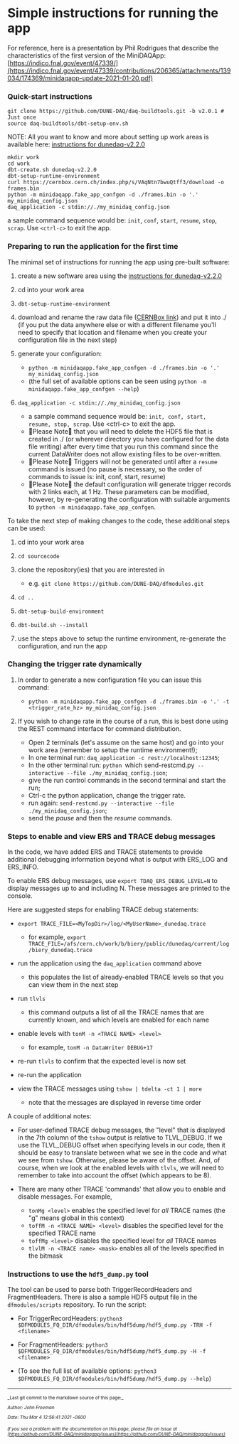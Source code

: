 # Simple instructions for running the app
For reference, here is a presentation by Phil Rodrigues that describe the characteristics of the first version of the MiniDAQApp:  [https://indico.fnal.gov/event/47339/](https://indico.fnal.gov/event/47339/contributions/206365/attachments/139034/174369/minidaqapp-update-2021-01-20.pdf)

### Quick-start instructions
```
git clone https://github.com/DUNE-DAQ/daq-buildtools.git -b v2.0.1 # Just once
source daq-buildtools/dbt-setup-env.sh
```
NOTE: 
All you want to know and more about setting up work areas is available here: [instructions for dunedaq-v2.2.0](https://github.com/DUNE-DAQ/appfwk/wiki/Compiling-and-running-under-v2.2.0)
```
mkdir work
cd work
dbt-create.sh dunedaq-v2.2.0
dbt-setup-runtime-environment
curl https://cernbox.cern.ch/index.php/s/VAqNtn7bwuQtff3/download -o frames.bin
python -m minidaqapp.fake_app_confgen -d ./frames.bin -o '.' my_minidaq_config.json
daq_application -c stdin://./my_minidaq_config.json
```
a sample command sequence would be: `init`, `conf`, `start`, `resume`, `stop`, `scrap`. Use `<ctrl-c>` to exit the app.

### Preparing to run the application for the first time

The minimal set of instructions for running the app using pre-built software:


1. create a new software area using the [instructions for dunedaq-v2.2.0](https://github.com/DUNE-DAQ/appfwk/wiki/Compiling-and-running-under-v2.2.0)


1. cd into your work area


1. `dbt-setup-runtime-environment`


1. download and rename the raw data file ([CERNBox link](https://cernbox.cern.ch/index.php/s/VAqNtn7bwuQtff3/download)) and put it into ./ (if you put the data anywhere else or with a different filename you'll need to specify that location and filename when you create your configuration file in the next step)


1. generate your configuration: 
    * `python -m minidaqapp.fake_app_confgen -d ./frames.bin -o '.' my_minidaq_config.json`
    * (the full set of available options can be seen using `python -m minidaqapp.fake_app_confgen --help`)


1. `daq_application -c stdin://./my_minidaq_config.json`
    * a sample command sequence would be: `init, conf, start, resume, stop, scrap`.  Use &lt;ctrl-c&gt; to exit the app.
    * &#x1F538;Please Note&#x1F538; that you will need to delete the HDF5 file that is created in ./ (or wherever directory you have configured for the data file writing) after every time that you run this command since the current DataWriter does not allow existing files to be over-written.
    * &#x1F538;Please Note&#x1F538; Triggers will not be generated until after a `resume` command is issued (no pause is necessary, so the order of commands to issue is: init, conf, start, resume)
    * &#x1F538;Please Note&#x1F538; the default configuration will generate trigger records with 2 links each, at 1 Hz.  These parameters can be modified, however, by re-generating the configuration with suitable arguments to `python -m minidaqapp.fake_app_confgen`.

To take the next step of making changes to the code, these additional steps can be used:


1. cd into your work area


1. `cd sourcecode`


1. clone the repository(ies) that you are interested in
    * e.g. `git clone https://github.com/DUNE-DAQ/dfmodules.git`


1. `cd ..`


1. `dbt-setup-build-environment`


1. `dbt-build.sh --install`


1. use the steps above to setup the runtime environment, re-generate the configuration, and run the app

### Changing the trigger rate dynamically



1. In order to generate a new configuration file you can issue this command:
    * `python -m minidaqapp.fake_app_confgen -d ./frames.bin -o '.' -t <trigger_rate_hz> my_minidaq_config.json`


1. If you wish to change rate in the course of a run, this is best done using the REST command interface for command distribution.
    * Open 2 terminals (let's assume on the same host) and go into your work area (remember to setup the runtime environment!); 
    * In one terminal run: `daq_application -c rest://localhost:12345`;
    * In the other terminal run: `python `which send-restcmd.py` --interactive --file ./my_minidaq_config.json`;
    * give the run control commands in the second terminal and start the run;
    * Ctrl-c the python application, change the trigger rate.
    * run again: ```send-restcmd.py --interactive --file ./my_minidaq_config.json```;
    * send the *pause* and then the *resume* commands.

### Steps to enable and view ERS and TRACE debug messages 

In the code, we have added ERS and TRACE statements to provide additional debugging information beyond what is output with ERS_LOG and ERS_INFO.  

To enable ERS debug messages, use `export TDAQ_ERS_DEBUG_LEVEL=N` to display messages up to and including N.  These messages are printed to the console.

Here are suggested steps for enabling TRACE debug statements:

* `export TRACE_FILE=<MyTopDir>/log/<MyUserName>_dunedaq.trace`
    * for example, `export TRACE_FILE=/afs/cern.ch/work/b/biery/public/dunedaq/current/log/biery_dunedaq.trace`

* run the application using the `daq_application` command above
    * this populates the list of already-enabled TRACE levels so that you can view them in the next step

* run `tlvls`
    * this command outputs a list of all the TRACE names that are currently known, and which levels are enabled for each name

* enable levels with `tonM -n <TRACE NAME> <level>`
    * for example, `tonM -n DataWriter DEBUG+17`

* re-run `tlvls` to confirm that the expected level is now set

* re-run the application

* view the TRACE messages using `tshow | tdelta -ct 1 | more`
    * note that the messages are displayed in reverse time order

A couple of additional notes:

* For user-defined TRACE debug messages, the "level" that is displayed in the 7th column of the `tshow` output is relative to TLVL_DEBUG.  If we use the TLVL_DEBUG offset when specifying levels in our code, then it should be easy to translate between what we see in the code and what we see from `tshow`.  Otherwise, please be aware of the offset.  And, of course, when we look at the enabled levels with `tlvls`, we will need to remember to take into account the offset (which appears to be 8).

* There are many other TRACE 'commands' that allow you to enable and disable messages.  For example,
    * `tonMg <level>` enables the specified level for *all* TRACE names (the "g" means global in this context)
    * `toffM -n <TRACE NAME> <level>` disables the specified level for the specified TRACE name
    * `toffMg <level>` disables the specified level for *all* TRACE names
    * `tlvlM -n <TRACE name> <mask>` enables all of the levels specified in the bitmask

### Instructions to use the `hdf5_dump.py` tool
The tool can be used to parse both TriggerRecordHeaders and FragmentHeaders. There is also a sample HDF5 output file in the `dfmodules/scripts` repository.
To run the script:

* For TriggerRecordHeaders:  `python3 $DFMODULES_FQ_DIR/dfmodules/bin/hdf5dump/hdf5_dump.py -TRH -f <filename>`

* For FragmentHeaders:  `python3 $DFMODULES_FQ_DIR/dfmodules/bin/hdf5dump/hdf5_dump.py -H -f <filename>`

* (To see the full list of available options:  `python3 $DFMODULES_FQ_DIR/dfmodules/bin/hdf5dump/hdf5_dump.py --help`)
-----

<font size="1">
_Last git commit to the markdown source of this page:_


_Author: John Freeman_

_Date: Thu Mar 4 12:56:41 2021 -0600_

_If you see a problem with the documentation on this page, please file an Issue at [https://github.com/DUNE-DAQ/minidaqapp/issues](https://github.com/DUNE-DAQ/minidaqapp/issues)_
</font>
